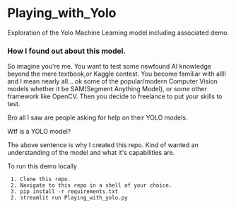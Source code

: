 # Playing_with_Yolo
Exploration of the Yolo Machine Learning model including associated demo.

### How I found out about this model.
So imagine you're me. You want to test some newfound AI knowledge beyond the mere textbook,or Kaggle contest. 
You become familiar with allll and I mean nearly all... ok some of the popular/modern Computer Vision models whether it be SAM(Segment Anything Model),
or some other framework like OpenCV. Then you decide to freelance to put your skills to test. 

Bro all I saw are people asking for help on their YOLO models. 

Wtf is a YOLO model?

The above sentence is why I created this repo. Kind of wanted an understanding of the model and what it's capabilities are.

To run this demo locally

```
 1. Clone this repo.
 2. Navigate to this repo in a shell of your choice.
 3. pip install -r requirements.txt
 2. streamlit run Playing_with_yolo.py
```
